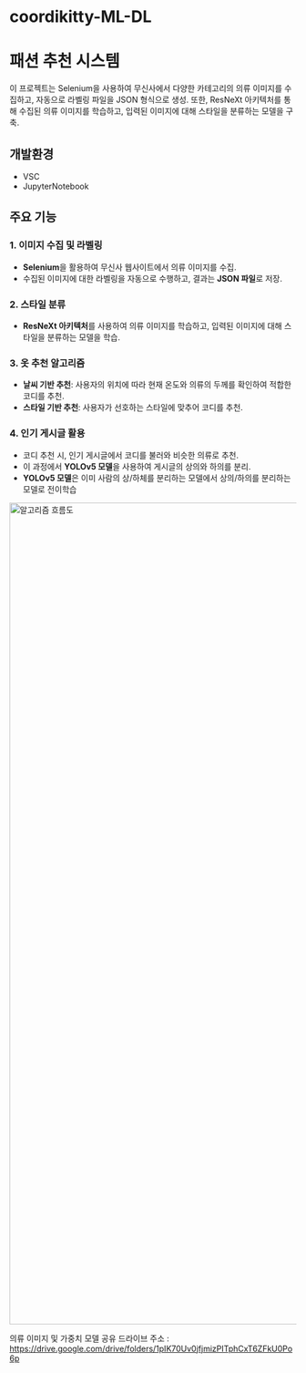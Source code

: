 # coordikitty-ML-DL
# 패션 추천 시스템

이 프로젝트는 Selenium을 사용하여 무신사에서 다양한 카테고리의 의류 이미지를 수집하고, 자동으로 라벨링 파일을 JSON 형식으로 생성. 또한, ResNeXt 아키텍처를 통해 수집된 의류 이미지를 학습하고, 입력된 이미지에 대해 스타일을 분류하는 모델을 구축.
## 개발환경
- VSC
- JupyterNotebook
## 주요 기능

### 1. 이미지 수집 및 라벨링
- **Selenium**을 활용하여 무신사 웹사이트에서 의류 이미지를 수집.
- 수집된 이미지에 대한 라벨링을 자동으로 수행하고, 결과는 **JSON 파일**로 저장.

### 2. 스타일 분류
- **ResNeXt 아키텍처**를 사용하여 의류 이미지를 학습하고, 입력된 이미지에 대해 스타일을 분류하는 모델을 학습.

### 3. 옷 추천 알고리즘
- **날씨 기반 추천**: 사용자의 위치에 따라 현재 온도와 의류의 두께를 확인하여 적합한 코디를 추천.
- **스타일 기반 추천**: 사용자가 선호하는 스타일에 맞추어 코디를 추천.

### 4. 인기 게시글 활용
- 코디 추천 시, 인기 게시글에서 코디를 불러와 비슷한 의류로 추천.
- 이 과정에서 **YOLOv5 모델**을 사용하여 게시글의 상의와 하의를 분리.
- **YOLOv5 모델**은 이미 사람의 상/하체를 분리하는 모델에서 상의/하의를 분리하는 모델로 전이학습


<img width="1442" alt="알고리즘 흐름도" src="https://github.com/user-attachments/assets/31e2c0c8-2727-43d1-a0a6-e5254ab069b0">


의류 이미지 및 가중치 모델 공유 드라이브 주소 : https://drive.google.com/drive/folders/1pIK70Uv0jfjmizPITphCxT6ZFkU0Po6p
